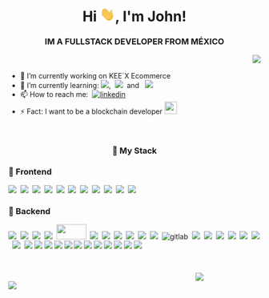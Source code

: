 <h1 align="center">Hi <img src="https://raw.githubusercontent.com/ABSphreak/ABSphreak/master/gifs/Hi.gif" width="30px">, I'm John!</h1>

<h3 align="center">IM A FULLSTACK DEVELOPER FROM MÉXICO</h3>
<p align="right" width="10px"><img src="https://gpvc.arturio.dev/LfJohnVo"></p>

- 🔭 I’m currently working on KEE´X Ecommerce
- 🌱 I’m currently learning: <img src="https://img.shields.io/badge/rust-%23000000.svg?style=for-the-badge&logo=rust&logoColor=white"/>,&nbsp; <img src="https://img.shields.io/badge/react-%2320232a.svg?style=for-the-badge&logo=react&logoColor=%2361DAFB"/>&nbsp; and &nbsp; <img src="https://img.shields.io/badge/Solidity-%23363636.svg?style=for-the-badge&logo=solidity&logoColor=white"/>&nbsp;
- 📫 How to reach me: &nbsp;<a href="https://www.linkedin.com/in/johnvo95/"><img src='https://img.shields.io/badge/linkedin-%230077B5.svg?style=for-the-badge&logo=linkedin&logoColor=white' alt='linkedin' height='25'></a>
- ⚡ Fact: I want to be a blockchain developer <img src="https://cryptologos.cc/logos/bitcoin-btc-logo.png?v=014" width="25" height="25"/>
<br>
<h3 align="center">🚀 My Stack</h3>
<h3 align="left">🚀 Frontend</h3>

<img src="https://img.shields.io/badge/html5-%23E34F26.svg?style=for-the-badge&logo=html5&logoColor=white" height="32px"/>&nbsp;
<img src="https://img.shields.io/badge/css3-%231572B6.svg?style=for-the-badge&logo=css3&logoColor=white" height="32px"/>&nbsp;
<img src="https://img.shields.io/badge/javascript-%23323330.svg?style=for-the-badge&logo=javascript&logoColor=%23F7DF1E" height="32px"/>&nbsp;
<img src="https://img.shields.io/badge/jquery-%230769AD.svg?style=for-the-badge&logo=jquery&logoColor=white" height="32px">&nbsp;
<img src="https://www.markusantonwolf.com/topics/alpine-js/alpinejs-logo.svg" width="40" heigth="32px;">&nbsp;
<img src="https://img.shields.io/badge/react-%2320232a.svg?style=for-the-badge&logo=react&logoColor=%2361DAFB" heigth="32px;">&nbsp;
<img src="https://img.shields.io/badge/bootstrap-%23563D7C.svg?style=for-the-badge&logo=bootstrap&logoColor=white" height="32px;">&nbsp;
<img src="https://iconape.com/wp-content/files/zg/371252/svg/371252.svg" width="50px" >&nbsp;
<img src="https://img.shields.io/badge/tailwindcss-%2338B2AC.svg?style=for-the-badge&logo=tailwind-css&logoColor=white" heigth="32px;">&nbsp;
<img src="https://img.shields.io/badge/chart.js-F5788D.svg?style=for-the-badge&logo=chart.js&logoColor=white" heigth="32px;"/>&nbsp;
<img src="https://laravel-livewire.com/img/twitter.png" width="32px">

<h3 align="left">🚀 Backend</h3>
<p>
<img src="https://img.shields.io/badge/php-%23777BB4.svg?style=for-the-badge&logo=php&logoColor=white" height="32px;">&nbsp;
<img src="https://img.shields.io/badge/laravel-%23FF2D20.svg?style=for-the-badge&logo=laravel&logoColor=white" height="32px;">&nbsp;
<img src="https://img.shields.io/badge/WordPress-%23117AC9.svg?style=for-the-badge&logo=WordPress&logoColor=white" height="32px;"/>&nbsp;
<img src="https://img.shields.io/badge/go-%2300ADD8.svg?style=for-the-badge&logo=go&logoColor=white" height="32px;"/>&nbsp;
<img src="https://gofiber.io/assets/images/embed.png" width="60" height="30"/>&nbsp;
<img src="https://img.shields.io/badge/python-3670A0?style=for-the-badge&logo=python&logoColor=ffdd54" height="32px;"/>&nbsp;
<img src="https://img.shields.io/badge/FastAPI-005571?style=for-the-badge&logo=fastapi" height="32px;"/>&nbsp;
<img src="https://img.shields.io/badge/node.js-6DA55F?style=for-the-badge&logo=node.js&logoColor=white" height="32px;"/>&nbsp;
<img src="https://img.shields.io/badge/c%23-%23239120.svg?style=for-the-badge&logo=c-sharp&logoColor=white" height="32px;"/>&nbsp;
<img src="https://img.shields.io/badge/mysql-%2300f.svg?style=for-the-badge&logo=mysql&logoColor=white" height="32px;"/>&nbsp;
<img src="https://img.shields.io/badge/postgres-%23316192.svg?style=for-the-badge&logo=postgresql&logoColor=white" height="32px;"/>&nbsp;
<img src='https://img.shields.io/badge/gitlab-%23181717.svg?style=for-the-badge&logo=gitlab' alt='gitlab' height='35'>&nbsp;
<img src="https://img.shields.io/badge/shell_script-%23121011.svg?style=for-the-badge&logo=gnu-bash&logoColor=white" height="32px;"/>&nbsp;
<img src="https://img.shields.io/badge/git-%23F05033.svg?style=for-the-badge&logo=git&logoColor=white" height="32px;"/>&nbsp;
<img src="https://img.shields.io/badge/Linux-FCC624?style=for-the-badge&logo=linux&logoColor=black" height="32px;"/>&nbsp;
<img src="https://img.shields.io/badge/Ubuntu-E95420?style=for-the-badge&logo=ubuntu&logoColor=white" height="32px;">&nbsp;
<img src="https://img.shields.io/badge/Debian-D70A53?style=for-the-badge&logo=debian&logoColor=white" height="32px;">&nbsp;
<img src="https://img.shields.io/badge/cent%20os-002260?style=for-the-badge&logo=centos&logoColor=F0F0F0" height="32px;"> &nbsp;
<img src="https://img.shields.io/badge/travis%20ci-%232B2F33.svg?style=for-the-badge&logo=travis&logoColor=white" height="32px;">&nbsp;
<img src="https://img.shields.io/badge/docker-%230db7ed.svg?style=for-the-badge&logo=docker&logoColor=white" height="32px;"/>
<img src="https://img.shields.io/badge/redis-%23DD0031.svg?style=for-the-badge&logo=redis&logoColor=white" height="32px"/>
<img src="https://img.shields.io/badge/Apache%20Kafka-000?style=for-the-badge&logo=apachekafka" height="32px" />
<img src="https://img.shields.io/badge/flask-%23000.svg?style=for-the-badge&logo=flask&logoColor=white" height="32px" />
<img src="https://img.shields.io/badge/c-%2300599C.svg?style=for-the-badge&logo=c&logoColor=white" height="32px" />
<img src="https://img.shields.io/badge/Alpine_Linux-%230D597F.svg?style=for-the-badge&logo=alpine-linux&logoColor=white" height="32px" />
<img src="https://img.shields.io/badge/grafana-%23F46800.svg?style=for-the-badge&logo=grafana&logoColor=white" height="32px" />
<img src="https://img.shields.io/badge/Prometheus-E6522C?style=for-the-badge&logo=Prometheus&logoColor=white" height="32px" />
<img src="https://img.shields.io/badge/terraform-%235835CC.svg?style=for-the-badge&logo=terraform&logoColor=white" height="32px" />
<img src="https://img.shields.io/badge/apache-%23D42029.svg?style=for-the-badge&logo=apache&logoColor=white" height="32px" />
<img src="https://img.shields.io/badge/nginx-%23009639.svg?style=for-the-badge&logo=nginx&logoColor=white" height="32px" />
<img src="https://img.shields.io/badge/jenkins-%232C5263.svg?style=for-the-badge&logo=jenkins&logoColor=white" height="32px" />

&nbsp;
</p>
<img align='right' style="margin-right: 0px;" src='https://camo.githubusercontent.com/3c553beb641d154ec09f3f1cce78f434eb72a9b2843dc45e5aa191cc6234b383/687474703a2f2f7374617469632e76656c76657463616368652e6f72672f70616765732f323031382f30362f31332f70617274792d676f706865722f64616e63696e672d676f706865722e676966' width='130px;'>
<br>
<img src="https://github-profile-trophy.vercel.app/?username=LfJohnVo&row=1&column=6">
